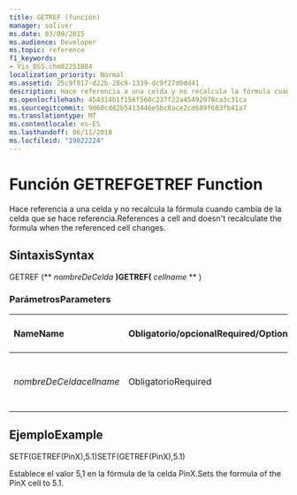 ```yaml
---
title: GETREF (función)
manager: soliver
ms.date: 03/09/2015
ms.audience: Developer
ms.topic: reference
f1_keywords:
- Vis_DSS.chm82251884
localization_priority: Normal
ms.assetid: 25c9f817-d22b-28c9-1339-dc9f27d0dd41
description: Hace referencia a una celda y no recalcula la fórmula cuando cambia de la celda que se hace referencia.
ms.openlocfilehash: 454314b1f156f560c237f22a45492978ca3c31ca
ms.sourcegitcommit: 9d60cd82b5413446e5bc8ace2cd689f683fb41a7
ms.translationtype: MT
ms.contentlocale: es-ES
ms.lasthandoff: 06/11/2018
ms.locfileid: "19822224"
---
```

# <a name="getref-function"></a><span data-ttu-id="a4628-103">Función GETREF</span><span class="sxs-lookup"><span data-stu-id="a4628-103">GETREF Function</span></span>

<span data-ttu-id="a4628-104">Hace referencia a una celda y no recalcula la fórmula cuando cambia de la celda que se hace referencia.</span><span class="sxs-lookup"><span data-stu-id="a4628-104">References a cell and doesn't recalculate the formula when the referenced cell changes.</span></span>
  
## <a name="syntax"></a><span data-ttu-id="a4628-105">Sintaxis</span><span class="sxs-lookup"><span data-stu-id="a4628-105">Syntax</span></span>

<span data-ttu-id="a4628-106">GETREF (** *nombreDeCelda* **)</span><span class="sxs-lookup"><span data-stu-id="a4628-106">GETREF(** *cellname* ** )</span></span> 
  
### <a name="parameters"></a><span data-ttu-id="a4628-107">Parámetros</span><span class="sxs-lookup"><span data-stu-id="a4628-107">Parameters</span></span>

|<span data-ttu-id="a4628-108">**Name**</span><span class="sxs-lookup"><span data-stu-id="a4628-108">**Name**</span></span>|<span data-ttu-id="a4628-109">**Obligatorio/opcional**</span><span class="sxs-lookup"><span data-stu-id="a4628-109">**Required/Optional**</span></span>|<span data-ttu-id="a4628-110">**Tipo de datos**</span><span class="sxs-lookup"><span data-stu-id="a4628-110">**Data Type**</span></span>|<span data-ttu-id="a4628-111">**Descripción**</span><span class="sxs-lookup"><span data-stu-id="a4628-111">**Description**</span></span>|
|:-----|:-----|:-----|:-----|
| <span data-ttu-id="a4628-112">_nombreDeCelda_</span><span class="sxs-lookup"><span data-stu-id="a4628-112">_cellname_</span></span> <br/> |<span data-ttu-id="a4628-113">Obligatorio</span><span class="sxs-lookup"><span data-stu-id="a4628-113">Required</span></span>  <br/> |<span data-ttu-id="a4628-114">**String**</span><span class="sxs-lookup"><span data-stu-id="a4628-114">**String**</span></span> <br/> |<span data-ttu-id="a4628-115">El nombre de la celda para obtener una referencia a.</span><span class="sxs-lookup"><span data-stu-id="a4628-115">The name of the cell to get a reference to.</span></span>  <br/> |
   
## <a name="example"></a><span data-ttu-id="a4628-116">Ejemplo</span><span class="sxs-lookup"><span data-stu-id="a4628-116">Example</span></span>

<span data-ttu-id="a4628-117">SETF(GETREF(PinX),5.1)</span><span class="sxs-lookup"><span data-stu-id="a4628-117">SETF(GETREF(PinX),5.1)</span></span> 
  
<span data-ttu-id="a4628-118">Establece el valor 5,1 en la fórmula de la celda PinX.</span><span class="sxs-lookup"><span data-stu-id="a4628-118">Sets the formula of the PinX cell to 5.1.</span></span> 
  


